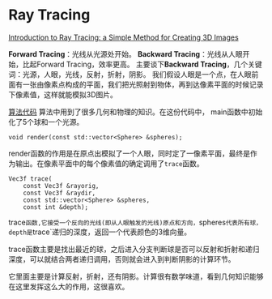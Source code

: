 # Ray Tracing
[Introduction to Ray Tracing: a Simple Method for Creating 3D Images](http://www.scratchapixel.com/lessons/3d-basic-rendering/introduction-to-ray-tracing/how-does-it-work)

**Forward Tracing**：光线从光源处开始。
**Backward Tracing**：光线从人眼开始，比起Forward Tracing，效率更高。
主要谈下**Backward Tracing**，几个关键词：光源，人眼，光线，反射，折射，阴影。
我们假设人眼是一个点，在人眼前面有一张由像素点构成的平面，我们把光照射到物体，再到达像素平面的时候记录下像素值，这样就能模拟3D图片。

[算法代码](http://www.scratchapixel.com/code.php?id=3&origin=/lessons/3d-basic-rendering/introduction-to-ray-tracing)
算法中用到了很多几何和物理的知识。在这份代码中，
main函数中初始化了5个球和一个光源。

```
void render(const std::vector<Sphere> &spheres);
```
render函数的作用是在原点出模拟了一个人眼，同时定了一像素平面，最终是作为输出。在像素平面中的每个像素值的确定调用了`trace`函数。
```
Vec3f trace(
    const Vec3f &rayorig,
    const Vec3f &raydir,
    const std::vector<Sphere> &spheres,
    const int &depth);
```
trace`函数,它接受一个反向的光线(即从人眼触发的光线)原点和方向，`spheres`代表所有球，depth是`trace`递归的深度，返回一个代表颜色的3维向量。

trace函数主要是找出最近的球，之后进入分支判断球是否可以反射和折射和递归深度，可以就结合两者递归调用，否则就会进入到判断阴影的计算环节。

它里面主要是计算反射，折射，还有阴影。计算很有数学味道，看到几何知识能够在这里发挥这么大的作用，这很喜欢。

